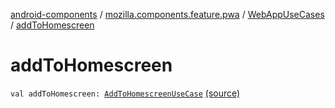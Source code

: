 [android-components](../../index.md) / [mozilla.components.feature.pwa](../index.md) / [WebAppUseCases](index.md) / [addToHomescreen](./add-to-homescreen.md)

# addToHomescreen

`val addToHomescreen: `[`AddToHomescreenUseCase`](-add-to-homescreen-use-case/index.md) [(source)](https://github.com/mozilla-mobile/android-components/blob/master/components/feature/pwa/src/main/java/mozilla/components/feature/pwa/WebAppUseCases.kt#L65)